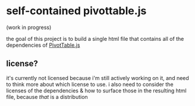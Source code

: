 # self-contained pivottable.js

(work in progress)

the goal of this project is to build a single html file that contains all of the dependencies of [PivotTable.js](https://pivottable.js.org)

## license?
it's currently not licensed because i'm still actively working on it, and need to think more about which license to use. i also need to consider the licenses of the dependencies & how to surface those in the resulting html file, because *that* is a distribution